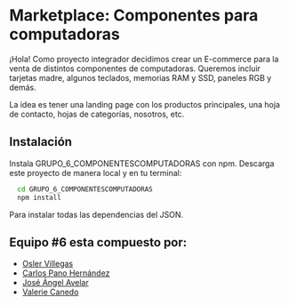 # Marketplace: Componentes para computadoras

¡Hola! Como proyecto integrador decidimos crear un E-commerce para la venta de distintos componentes de computadoras. Queremos incluir tarjetas madre, algunos teclados, memorias RAM y SSD, paneles RGB y demás.

La idea es tener una landing page con los productos principales, una hoja de contacto, hojas de categorías, nosotros, etc.

## Instalación

Instala GRUPO_6_COMPONENTESCOMPUTADORAS con npm. Descarga este proyecto de manera local y en tu terminal:

```bash
  cd GRUPO_6_COMPONENTESCOMPUTADORAS
  npm install
```

Para instalar todas las dependencias del JSON.

## Equipo #6 esta compuesto por:

- [Osler Villegas](https://github.com/oshler)
- [Carlos Pano Hernández](https://github.com/Cpano98)
- [José Ángel Avelar](https://github.com/enoc494)
- [Valerie Canedo](https://github.com/AzUulL)


